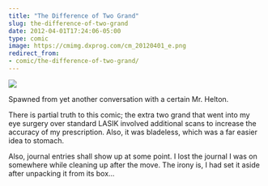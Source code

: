 ```yaml
---
title: "The Difference of Two Grand"
slug: the-difference-of-two-grand
date: 2012-04-01T17:24:06-05:00
type: comic
image: https://cmimg.dxprog.com/cm_20120401_e.png
redirect_from:
- comic/the-difference-of-two-grand/
---
```

[![](https://cmimg.dxprog.com/cm_20120401_e.png)](https://cmimg.dxprog.com/cm_20120401_e.png)

Spawned from yet another conversation with a certain Mr. Helton.

There is partial truth to this comic; the extra two grand that went into my eye surgery over standard LASIK involved additional scans to increase the accuracy of my prescription. Also, it was bladeless, which was a far easier idea to stomach.

Also, journal entries shall show up at some point. I lost the journal I was on somewhere while cleaning up after the move. The irony is, I had set it aside after unpacking it from its box...
